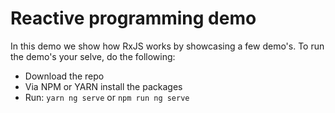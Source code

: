 # Reactive programming demo

In this demo we show how RxJS works by showcasing a few demo's. To run the demo's your selve, do the following:

- Download the repo
- Via NPM or YARN install the packages
- Run: `yarn ng serve` or `npm run ng serve`
